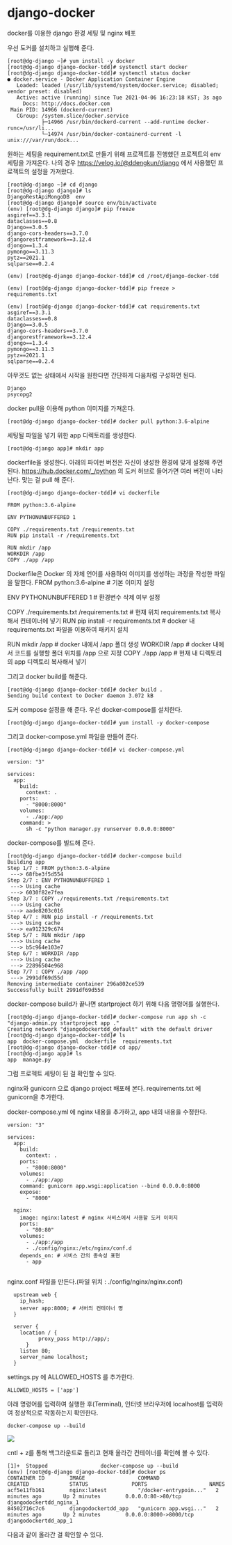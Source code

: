 # django-docker
docker를 이용한 django 환경 세팅 및 nginx 배포

우선 도커를 설치하고 실행해 준다.
```
[root@dg-django ~]# yum install -y docker
[root@dg-django django-docker-tdd]# systemctl start docker
[root@dg-django django-docker-tdd]# systemctl status docker
● docker.service - Docker Application Container Engine
   Loaded: loaded (/usr/lib/systemd/system/docker.service; disabled; vendor preset: disabled)
   Active: active (running) since Tue 2021-04-06 16:23:18 KST; 3s ago
     Docs: http://docs.docker.com
 Main PID: 14966 (dockerd-current)
   CGroup: /system.slice/docker.service
           ├─14966 /usr/bin/dockerd-current --add-runtime docker-runc=/usr/li...
           └─14974 /usr/bin/docker-containerd-current -l unix:///var/run/dock...

```
원하는 세팅을 requirement.txt로 만들기 위해 프로젝트를 진행했던 프로젝트의 env 세팅을 가져온다. 나의 경우 https://velog.io/@ddengkun/django 에서 사용했던 프로젝트의 설정을 가져왔다.

```
[root@dg-django ~]# cd django
[root@dg-django django]# ls
DjangoRestApiMongoDB  env
[root@dg-django django]# source env/bin/activate
(env) [root@dg-django django]# pip freeze
asgiref==3.3.1
dataclasses==0.8
Django==3.0.5
django-cors-headers==3.7.0
djangorestframework==3.12.4
djongo==1.3.4
pymongo==3.11.3
pytz==2021.1
sqlparse==0.2.4

(env) [root@dg-django django-docker-tdd]# cd /root/django-docker-tdd

(env) [root@dg-django django-docker-tdd]# pip freeze > requirements.txt

(env) [root@dg-django django-docker-tdd]# cat requirements.txt
asgiref==3.3.1
dataclasses==0.8
Django==3.0.5
django-cors-headers==3.7.0
djangorestframework==3.12.4
djongo==1.3.4
pymongo==3.11.3
pytz==2021.1
sqlparse==0.2.4
```
아무것도 없는 상태에서 시작을 원한다면 간단하게 다음처럼 구성하면 된다.
```
Django
psycopg2
```

docker pull을 이용해 python 이미지를 가져온다.
```
[root@dg-django django-docker-tdd]# docker pull python:3.6-alpine
```

세팅될 파일을 넣기 위한 app 디렉토리를 생성한다.
```
[root@dg-django app]# mkdir app
```

dockerfile을 생성한다.
아래의 파이썬 버전은 자신이 생성한 환경에 맞게 설정해 주면 된다.
https://hub.docker.com/_/python 의 도커 허브로 들어가면 여러 버전이 나타난다. 맞는 걸 pull 해 준다.

```
[root@dg-django django-docker-tdd]# vi dockerfile

FROM python:3.6-alpine

ENV PYTHONUNBUFFERED 1

COPY ./requirements.txt /requirements.txt
RUN pip install -r /requirements.txt

RUN mkdir /app
WORKDIR /app
COPY ./app /app
```
Dockerfile은 Docker 의 자체 언어를 사용하여 이미지를 생성하는 과정을 작성한 파일을 말한다.
FROM python:3.6-alpine # 기본 이미지 설정

ENV PYTHONUNBUFFERED 1 # 환경변수 삭제 여부 설정

COPY ./requirements.txt /requirements.txt # 현재 위치 requirements.txt 복사해서 컨테이너에 넣기
RUN pip install -r requirements.txt # docker 내 requirements.txt 파일을 이용하여 패키지 설치

RUN mkdir /app # docker 내에서 /app 폴더 생성
WORKDIR /app # docker 내에서 코드를 실행할 폴더 위치를 /app 으로 지정
COPY ./app /app # 현재 내 디렉토리의 app 디렉토리 복사해서 넣기


그리고 docker build를 해준다.
```
[root@dg-django django-docker-tdd]# docker build .
Sending build context to Docker daemon 3.072 kB
```

도커 compose 설정을 해 준다.
우선 docker-compose를 설치한다.
```
[root@dg-django django-docker-tdd]# yum install -y docker-compose
```
그리고 docker-compose.yml 파일을 만들어 준다.

```
[root@dg-django django-docker-tdd]# vi docker-compose.yml

version: "3"

services:
  app:
    build:
      context: .
    ports:
      - "8000:8000"
    volumes:
      - ./app:/app
    command: >
      sh -c "python manager.py runserver 0.0.0.0:8000"
```

docker-compose를 빌드해 준다.
```
[root@dg-django django-docker-tdd]# docker-compose build
Building app
Step 1/7 : FROM python:3.6-alpine
 ---> 68fbe3f5d554
Step 2/7 : ENV PYTHONUNBUFFERED 1
 ---> Using cache
 ---> 6030f82e7fea
Step 3/7 : COPY ./requirements.txt /requirements.txt
 ---> Using cache
 ---> aade8203c016
Step 4/7 : RUN pip install -r /requirements.txt
 ---> Using cache
 ---> ea912329c674
Step 5/7 : RUN mkdir /app
 ---> Using cache
 ---> b5c964e103e7
Step 6/7 : WORKDIR /app
 ---> Using cache
 ---> 22896504e968
Step 7/7 : COPY ./app /app
 ---> 2991df69d55d
Removing intermediate container 296a802ce539
Successfully built 2991df69d55d
```

docker-compose build가 끝나면 startproject 하기 위해 다음 명령어를 실행한다.
```
[root@dg-django django-docker-tdd]# docker-compose run app sh -c "django-admin.py startproject app ."
Creating network "djangodockertdd_default" with the default driver
[root@dg-django django-docker-tdd]# ls
app  docker-compose.yml  dockerfile  requirements.txt
[root@dg-django django-docker-tdd]# cd app/
[root@dg-django app]# ls
app  manage.py
```
그럼 프로젝트 세팅이 된 걸 확인할 수 있다.


nginx와 gunicorn 으로 django project 배포해 본다.
requirements.txt 에 gunicorn을 추가한다.

docker-compose.yml 에 nginx 내용을 추가하고, app 내의 내용을 수정한다.
```
version: "3"

services:
  app:
    build:
      context: .
    ports:
      - "8000:8000"
    volumes:
      - ./app:/app
    command: gunicorn app.wsgi:application --bind 0.0.0.0:8000
    expose:
      - "8000"
    
  nginx:
    image: nginx:latest # nginx 서비스에서 사용할 도커 이미지
    ports:
      - "80:80"
    volumes:
      - ./app:/app
      - ./config/nginx:/etc/nginx/conf.d
    depends_on: # 서비스 간의 종속성 표현
      - app
 
```
nginx.conf 파일을 만든다.(파일 위치 : ./config/nginx/nginx.conf)
```
  upstream web {
    ip_hash;
    server app:8000; # 서버의 컨테이너 명
  }

  server {
    location / {
          proxy_pass http://app/;
      }
    listen 80;
    server_name localhost;
  }
```
settings.py 에 ALLOWED_HOSTS 를 추가한다.
 ```
 ALLOWED_HOSTS = ['app']
```
아래 명령어를 입력하여 실행한 후(Terminal), 인터넷 브라우저에 localhost를 입력하여 정상적으로 작동하는지 확인한다.
  ```
docker-compose up --build
```
  
 
 ![](https://images.velog.io/images/ddengkun/post/f77e5cff-95b5-42f0-b438-dbbfdcc7e6d5/image.png)
 
 cntl + z를 통해 백그라운드로 돌리고 현재 올라간 컨테이너를 확인해 볼 수 있다.
 ```
[1]+  Stopped                 docker-compose up --build
(env) [root@dg-django django-docker-tdd]# docker ps
CONTAINER ID        IMAGE                 COMMAND                  CREATED             STATUS              PORTS                    NAMES
acf5e11fb161        nginx:latest          "/docker-entrypoin..."   2 minutes ago       Up 2 minutes        0.0.0.0:80->80/tcp       djangodockertdd_nginx_1
84502716c7c6        djangodockertdd_app   "gunicorn app.wsgi..."   2 minutes ago       Up 2 minutes        0.0.0.0:8000->8000/tcp   djangodockertdd_app_1

```
다음과 같이 올라간 걸 확인할 수 있다.

